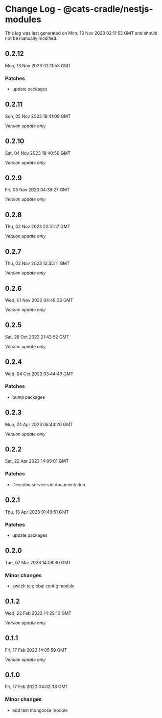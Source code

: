 # Change Log - @cats-cradle/nestjs-modules

This log was last generated on Mon, 13 Nov 2023 02:11:53 GMT and should not be manually modified.

## 0.2.12
Mon, 13 Nov 2023 02:11:53 GMT

### Patches

- update packages

## 0.2.11
Sun, 05 Nov 2023 18:41:09 GMT

_Version update only_

## 0.2.10
Sat, 04 Nov 2023 19:40:56 GMT

_Version update only_

## 0.2.9
Fri, 03 Nov 2023 04:39:27 GMT

_Version update only_

## 0.2.8
Thu, 02 Nov 2023 22:51:17 GMT

_Version update only_

## 0.2.7
Thu, 02 Nov 2023 12:35:11 GMT

_Version update only_

## 0.2.6
Wed, 01 Nov 2023 04:48:36 GMT

_Version update only_

## 0.2.5
Sat, 28 Oct 2023 21:42:52 GMT

_Version update only_

## 0.2.4
Wed, 04 Oct 2023 03:44:49 GMT

### Patches

- bump packages

## 0.2.3
Mon, 24 Apr 2023 06:43:20 GMT

_Version update only_

## 0.2.2
Sat, 22 Apr 2023 14:09:01 GMT

### Patches

- Describe services in documentation

## 0.2.1
Thu, 13 Apr 2023 01:49:51 GMT

### Patches

- update packages 

## 0.2.0
Tue, 07 Mar 2023 14:08:30 GMT

### Minor changes

- switch to global config module

## 0.1.2
Wed, 22 Feb 2023 14:29:10 GMT

_Version update only_

## 0.1.1
Fri, 17 Feb 2023 14:05:59 GMT

_Version update only_

## 0.1.0
Fri, 17 Feb 2023 04:02:38 GMT

### Minor changes

- add test mongoose module

